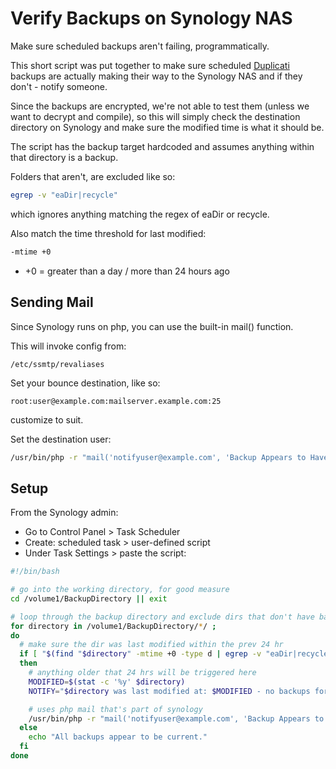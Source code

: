 # Verify Backups on Synology NAS
Make sure scheduled backups aren't failing, programmatically.

This short script was put together to make sure scheduled [Duplicati](https://www.duplicati.com/) backups are actually making their way to the Synology NAS and if they don't - notify someone.

Since the backups are encrypted, we're not able to test them (unless we want to decrypt and compile), so this will simply check the destination directory on Synology and make sure the modified time is what it should be.

The script has the backup target hardcoded and assumes anything within that directory is a backup.

Folders that aren't, are excluded like so:
```bash
egrep -v "eaDir|recycle"
```
which ignores anything matching the regex of eaDir or recycle.

Also match the time threshold for last modified:
```bash
-mtime +0
```
- +0 = greater than a day / more than 24 hours ago

## Sending Mail
Since Synology runs on php, you can use the built-in mail() function.

This will invoke config from:
```text
/etc/ssmtp/revaliases
```

Set your bounce destination, like so:
```text
root:user@example.com:mailserver.example.com:25
```
customize to suit.

Set the destination user:
```bash
/usr/bin/php -r "mail('notifyuser@example.com', 'Backup Appears to Have Failed for $directory', '$NOTIFY');";
```

## Setup
From the Synology admin:

- Go to Control Panel > Task Scheduler
- Create: scheduled task > user-defined script
- Under Task Settings > paste the script:

```bash
#!/bin/bash

# go into the working directory, for good measure
cd /volume1/BackupDirectory || exit

# loop through the backup directory and exclude dirs that don't have backups in them
for directory in /volume1/BackupDirectory/*/ ;
do
  # make sure the dir was last modified within the prev 24 hr
  if [ "$(find "$directory" -mtime +0 -type d | egrep -v "eaDir|recycle")" ];
  then
    # anything older that 24 hrs will be triggered here
    MODIFIED=$(stat -c '%y' $directory)
    NOTIFY="$directory was last modified at: $MODIFIED - no backups for more than 24 hours!"

    # uses php mail that's part of synology
    /usr/bin/php -r "mail('notifyuser@example.com', 'Backup Appears to Have Failed for $directory', '$NOTIFY');";
  else
    echo "All backups appear to be current."
  fi
done
```
